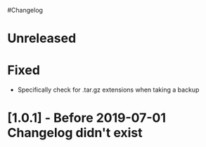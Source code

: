 #Changelog

# Unreleased

# Fixed

- Specifically check for .tar.gz extensions when taking a backup

# [1.0.1] - Before 2019-07-01 Changelog didn't exist
